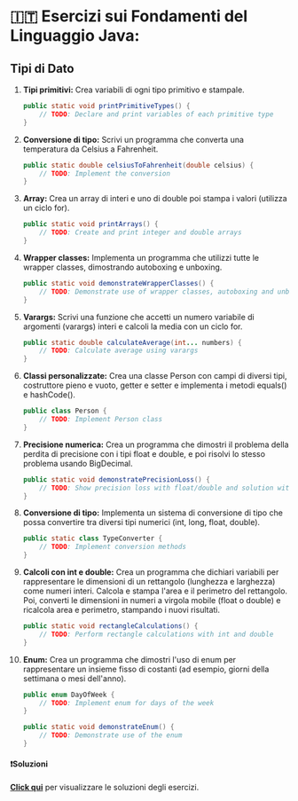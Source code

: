 # 🇮🇹 Esercizi sui Fondamenti del Linguaggio Java: 
## Tipi di Dato

1. **Tipi primitivi:** Crea variabili di ogni tipo primitivo e stampale.

   ```java
   public static void printPrimitiveTypes() {
       // TODO: Declare and print variables of each primitive type
   }
   ```

2. **Conversione di tipo:** Scrivi un programma che converta una temperatura da Celsius a Fahrenheit.

   ```java
   public static double celsiusToFahrenheit(double celsius) {
       // TODO: Implement the conversion
   }
   ```

3. **Array:** Crea un array di interi e uno di double poi stampa i valori (utilizza un ciclo for).

   ```java
   public static void printArrays() {
       // TODO: Create and print integer and double arrays
   }
   ```

4. **Wrapper classes:** Implementa un programma che utilizzi tutte le wrapper classes, dimostrando autoboxing e unboxing.

   ```java
   public static void demonstrateWrapperClasses() {
       // TODO: Demonstrate use of wrapper classes, autoboxing and unboxing
   }
   ```

5. **Varargs:** Scrivi una funzione che accetti un numero variabile di argomenti (varargs) interi e calcoli la media con un ciclo for.

   ```java
   public static double calculateAverage(int... numbers) {
       // TODO: Calculate average using varargs
   }
   ```

6. **Classi personalizzate:** Crea una classe Person con campi di diversi tipi, costruttore pieno e vuoto, getter e setter e implementa i metodi equals() e hashCode().

   ```java
   public class Person {
       // TODO: Implement Person class
   }
   ```

7. **Precisione numerica:** Crea un programma che dimostri il problema della perdita di precisione con i tipi float e double, e poi risolvi lo stesso problema usando BigDecimal.

   ```java
   public static void demonstratePrecisionLoss() {
       // TODO: Show precision loss with float/double and solution with BigDecimal
   }
   ```

8. **Conversione di tipo:** Implementa un sistema di conversione di tipo che possa convertire tra diversi tipi numerici (int, long, float, double).

   ```java
   public static class TypeConverter {
       // TODO: Implement conversion methods
   }
   ```

9. **Calcoli con int e double:** Crea un programma che dichiari variabili per rappresentare le dimensioni di un rettangolo (lunghezza e larghezza) come numeri interi. Calcola e stampa l'area e il perimetro del rettangolo. Poi, converti le dimensioni in numeri a virgola mobile (float o double) e ricalcola area e perimetro, stampando i nuovi risultati.

   ```java
   public static void rectangleCalculations() {
       // TODO: Perform rectangle calculations with int and double
   }
   ```

10. **Enum:** Crea un programma che dimostri l'uso di enum per rappresentare un insieme fisso di costanti (ad esempio, giorni della settimana o mesi dell'anno).

    ```java
    public enum DayOfWeek {
        // TODO: Implement enum for days of the week
    }

    public static void demonstrateEnum() {
        // TODO: Demonstrate use of the enum
    }
    ```

#### ❗️Soluzioni
**[Click qui](https://github.com/Learning-Projects-Examples/Java21_Learning-Java-Junior-Developer-Interview/blob/main/src/main/java/org/learning/C01_LanguageFundamentals/Solutions/S01_DataTypes.java)** per visualizzare le soluzioni degli esercizi.